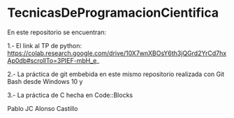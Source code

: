 # TecnicasDeProgramacionCientifica

En este repositorio se encuentran:

1.- El link al TP de python:
https://colab.research.google.com/drive/10X7wnXBOsY6th3jQGrd2YrCd7hxAp0db#scrollTo=3PIEF-mbH_e_

2.- La práctica de git embebida en este mismo repositorio realizada con Git Bash desde Windows 10 y

3.- La práctica de C hecha en Code::Blocks

Pablo JC Alonso Castillo
